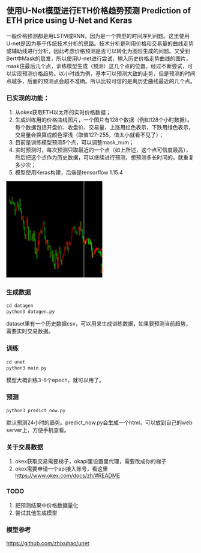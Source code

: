 ## 使用U-Net模型进行ETH价格趋势预测 Prediction of ETH price using U-Net and Keras

​一般价格预测都是用LSTM或RNN，因为是一个典型的时间序列问题。这里使用U-net是因为基于传统技术分析的思路。技术分析是利用价格和交易量的曲线走势或辅助线进行分析，因此考虑价格预测是否可以转化为图形生成的问题。又受到Bert中Mask的启发，所以使用U-net进行尝试，输入历史价格走势曲线的图片，mask住最后几个点，训练模型生成（预测）这几个点的位置。经过不断尝试，可以实现预测价格趋势。以小时线为例，基本可以预测大致的走势，但是预测的时间点越多，后面的预测点会越不准确。所以比较可信的是离历史曲线最近的几个点。


### 已实现的功能：
1. 从okex获取ETH以太币的实时价格数据；
2. 生成训练用的价格曲线图片，一个图片有128个数据（例如128个小时数据）。每个数据包括开盘价、收盘价、交易量，上涨用红色表示，下跌用绿色表示，交易量会换算成颜色深浅（取值127-255，值太小就看不见了）；
3. 目前是训练模型预测5个点，可以调整mask_num；
4. 实时预测时，每次预测只取最近的一个点（如上所述，这个点可信度最高），然后把这个点作为历史数据，可以继续进行预测，想预测多长时间的，就重复多少次；
5. 模型使用Keras构建，后端是tensorflow 1.15.4

<img src="data/results/adjust_0.png" alt="adjust_0" style="zoom: 200%;" />


### 生成数据
```
cd datagen
python3 datagen.py
```
dataset里有一个历史数据csv，可以用来生成训练数据，如果要预测当前趋势，需要实时交易数据。


### 训练
```
cd unet
python3 main.py
```
模型大概训练3-6个epoch，就可以用了。


### 预测
```
python3 predict_now.py
```
默认预测24小时的趋势。predict_now.py会生成一个html，可以放到自己的web server上，方便手机查看。


### 关于交易数据
1. okex获取交易需要梯子，okapi里设置里代理，需要改成你的梯子
2. okex需要申请一个api接入账号，看这里 https://www.okex.com/docs/zh/#README


### TODO
1. 把预测结果中价格数据量化
2. 尝试其他生成模型


### 模型参考
https://github.com/zhixuhao/unet